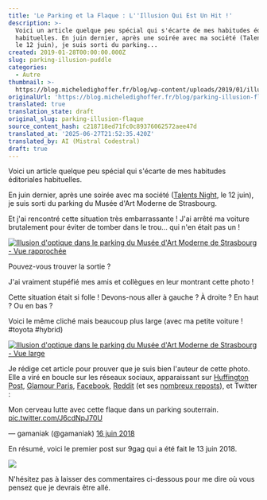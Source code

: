 ```yaml
---
title: 'Le Parking et la Flaque : L''Illusion Qui Est Un Hit !'
description: >-
  Voici un article quelque peu spécial qui s'écarte de mes habitudes éditoriales
  habituelles. En juin dernier, après une soirée avec ma société (Talents Night,
  le 12 juin), je suis sorti du parking...
created: 2019-01-28T00:00:00.000Z
slug: parking-illusion-puddle
categories:
  - Autre
thumbnail: >-
  https://blog.micheledighoffer.fr/blog/wp-content/uploads/2019/01/illusion-parking-serre-MICHEL-EDIGHOFFER-e1548688108219-825x510.jpg
originalUrl: 'https://blog.micheledighoffer.fr/blog/parking-illusion-flaque/'
translated: true
translation_state: draft
original_slug: parking-illusion-flaque
source_content_hash: c218718ed71fc0c89376062572aee47d
translated_at: '2025-06-27T21:52:35.420Z'
translated_by: AI (Mistral Codestral)
draft: true
---
```


Voici un article quelque peu spécial qui s'écarte de mes habitudes éditoriales habituelles.

En juin dernier, après une soirée avec ma société ([Talents Night](https://www.altran.com/fr/fr/talents-nights-altran-rencontre-plus-de-1000-ingenieurs-juniors/), le 12 juin), je suis sorti du parking du Musée d'Art Moderne de Strasbourg.

Et j'ai rencontré cette situation très embarrassante ! J'ai arrêté ma voiture brutalement pour éviter de tomber dans le trou... qui n'en était pas un !

[![Illusion d'optique dans le parking du Musée d'Art Moderne de Strasbourg - Vue rapprochée](https://micheledighoffer.fr/blog/wp-content/uploads/2019/01/illusion-parking-serre-MICHEL-EDIGHOFFER-e1548688108219-728x400.jpg)](https://micheledighoffer.fr/blog/wp-content/uploads/2019/01/illusion-parking-serre-MICHEL-EDIGHOFFER-e1548688108219.jpg)

Pouvez-vous trouver la sortie ?

J'ai vraiment stupéfié mes amis et collègues en leur montrant cette photo !

Cette situation était si folle ! Devons-nous aller à gauche ? À droite ? En haut ? Ou en bas ?

Voici le même cliché mais beaucoup plus large (avec ma petite voiture ! #toyota #hybrid)

[![Illusion d'optique dans le parking du Musée d'Art Moderne de Strasbourg - Vue large](https://micheledighoffer.fr/blog/wp-content/uploads/2019/01/illusion-parking-large-MICHEL-EDIGHOFFER-800x400.jpg)](https://micheledighoffer.fr/blog/wp-content/uploads/2019/01/illusion-parking-large-MICHEL-EDIGHOFFER.jpg)

Je rédige cet article pour prouver que je suis bien l'auteur de cette photo. Elle a viré en boucle sur les réseaux sociaux, apparaissant sur [Huffington Post](https://www.huffingtonpost.fr/2018/06/18/cette-illusion-d-optique-va-vous-empecher-de-sortir-du-parking_a_23461536/), [Glamour Paris](https://www.glamourparis.com/culture/toutes-des-geeks/articles/illusion-doptique-internet-tente-desesperement-de-sortir-dun-parking/65446), [Facebook](https://www.facebook.com/MichelEdi/posts/10218489901462550), [Reddit](https://www.reddit.com/r/pics/comments/adteew/this_surreal_puddle_in_a_parking_garage/) (et ses [nombreux reposts](https://www.reddit.com/r/pics/comments/adteew/this_surreal_puddle_in_a_parking_garage/edk7paq/)), et Twitter :

Mon cerveau lutte avec cette flaque dans un parking souterrain. [pic.twitter.com/J6cdNpJ70U](https://t.co/J6cdNpJ70U)

— gamaniak (@gamaniak) [16 juin 2018](https://twitter.com/gamaniak/status/1008061532398342145?ref_src=twsrc%5Etfw)

En résumé, voici le premier post sur 9gag qui a été fait le 13 juin 2018.

[![](https://micheledighoffer.fr/blog/wp-content/uploads/2019/01/9gag-post-341x400.png)](https://9gag.com/gag/am7p0wX)

N'hésitez pas à laisser des commentaires ci-dessous pour me dire où vous pensez que je devrais être allé.

